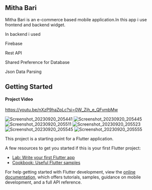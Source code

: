 <h2>Mitha Bari</h2>

<P>Mitha Bari is an e-commerce based mobile application.In this app i use frontend and backend widget.</P>
<P>In backend i used </P>
<p>Firebase</p>
<p>Rest API</p>
<P>Shared Preference for Database</P>
<p>Json Data Parsing</p>

## Getting Started

<h4>Project Video </h4>

https://youtu.be/nXzP9haZpLc?si=0W_Zih_e_QFvmbMw

![Screenshot_20230920_205441](https://github.com/riadrayhan/Misti_Bari/assets/44746454/77cbbcbd-eeaa-4863-99e9-20e4e10d3610)
![Screenshot_20230920_205445](https://github.com/riadrayhan/Misti_Bari/assets/44746454/83dc6337-e282-4d96-9f95-517b8e1a6975)
![Screenshot_20230920_205511](https://github.com/riadrayhan/Misti_Bari/assets/44746454/36f14fd0-b41a-42ad-a7c5-483391ffd974)
![Screenshot_20230920_205523](https://github.com/riadrayhan/Misti_Bari/assets/44746454/518c2ad0-8089-46fd-8815-44047ef26977)
![Screenshot_20230920_205545](https://github.com/riadrayhan/Misti_Bari/assets/44746454/c2cf7397-6651-4c22-989a-e63d7bc1f47e)
![Screenshot_20230920_205555](https://github.com/riadrayhan/Misti_Bari/assets/44746454/cf25befa-8a50-4971-ba74-6f7358f928aa)









This project is a starting point for a Flutter application.

A few resources to get you started if this is your first Flutter project:

- [Lab: Write your first Flutter app](https://docs.flutter.dev/get-started/codelab)
- [Cookbook: Useful Flutter samples](https://docs.flutter.dev/cookbook)

For help getting started with Flutter development, view the
[online documentation](https://docs.flutter.dev/), which offers tutorials,
samples, guidance on mobile development, and a full API reference.
